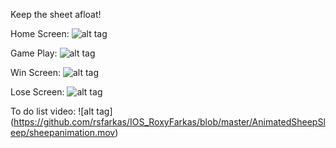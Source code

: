 Keep the sheet afloat! 

Home Screen:
![alt tag](https://github.com/rsfarkas/IOS_RoxyFarkas/blob/master/AnimatedSheepSleep/Screen%20Shot%202017-05-11%20at%2011.10.33%20AM.png)

Game Play:
![alt tag](https://github.com/rsfarkas/IOS_RoxyFarkas/blob/master/AnimatedSheepSleep/Screen%20Shot%202017-05-11%20at%2011.11.02%20AM.png)

Win Screen:
![alt tag](https://github.com/rsfarkas/IOS_RoxyFarkas/blob/master/AnimatedSheepSleep/Screen%20Shot%202017-05-11%20at%2011.11.31%20AM.png)

Lose Screen:
![alt tag](https://github.com/rsfarkas/IOS_RoxyFarkas/blob/master/AnimatedSheepSleep/Screen%20Shot%202017-05-11%20at%2011.11.46%20AM.png)

To do list video:
![alt tag] (https://github.com/rsfarkas/IOS_RoxyFarkas/blob/master/AnimatedSheepSleep/sheepanimation.mov)
